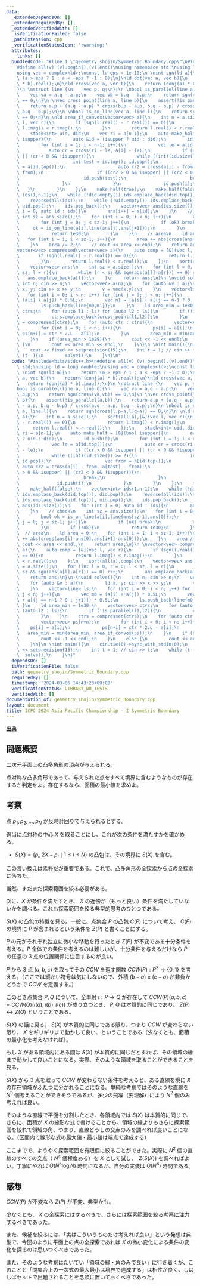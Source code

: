 ```yaml
---
data:
  _extendedDependsOn: []
  _extendedRequiredBy: []
  _extendedVerifiedWith: []
  _isVerificationFailed: false
  _pathExtension: cpp
  _verificationStatusIcon: ':warning:'
  attributes:
    links: []
  bundledCode: "#line 1 \"geometry_shojin/Symmetric_Boundary.cpp\"\n#include<bits/stdc++.h>\n\
    #define all(v) (v).begin(),(v).end()\nusing namespace std;\nusing ld = long double;\n\
    using vec = complex<ld>;\nconst ld eps = 1e-10;\n \nint sgn(ld a){\n    return\
    \ (a > eps ? 1 : a < -eps ? -1 : 0);\n}\nld dot(vec a, vec b){\n    return (conj(a)\
    \ * b).real();\n}\nld cross(vec a, vec b){\n    return (conj(a) * b).imag();\n\
    }\n \nstruct line {\n    vec p, q;\n};\n \nbool is_parallel(line a, line b){\n\
    \    vec va = a.q - a.p;\n    vec vb = b.q - b.p;\n    return sgn(cross(va,vb))\
    \ == 0;\n}\n \nvec cross_point(line a, line b){\n    assert(!is_parallel(a,b));\n\
    \    return a.p + (a.q - a.p) * cross(b.p - a.p, b.q - b.p) / cross(a.q - a.p,\
    \ b.q - b.p);\n}\n \nbool is_on_line(vec a, line l){\n    return sgn(cross(l.p-a,l.q-a))\
    \ == 0;\n}\n \nld area_if_convex(vector<vec> a){\n    int n = a.size();\n    sort(all(a),[&](vec\
    \ l, vec r){\n        if (sgn(l.real() - r.real()) == 0){\n            return\
    \ l.imag() < r.imag();\n        }\n        return l.real() < r.real();\n    });\n\
    \    stack<int> uid, did;\n    vec ri = a[n-1];\n    auto make_half = [&](bool\
    \ isupper){\n        auto &id = (isupper ? uid : did);\n        id.push(0);\n\
    \        for (int i = 1; i < n-1; i++){\n            vec le = a[id.top()];\n \
    \           auto cr = cross(ri - le, a[i] - le);\n            if ((cr > 0 && isupper)\
    \ || (cr < 0 && !isupper)){\n                while ((int)(id.size()) >= 2){\n\
    \                    int test = id.top(); id.pop();\n                    vec from\
    \ = a[id.top()];\n                    auto cr2 = cross(a[i] - from, a[test] -\
    \ from);\n                    if ((cr2 > 0 && isupper) || (cr2 < 0 && !isupper)){\n\
    \                        id.push(test);\n                        break;\n    \
    \                }\n                }\n                id.push(i);\n         \
    \   }\n        }\n    };\n    make_half(true);\n    make_half(false);\n    vector<int>\
    \ ids(1,n-1);\n    while (!did.empty()) ids.emplace_back(did.top()), did.pop();\n\
    \    reverse(all(ids));\n    while (!uid.empty()) ids.emplace_back(uid.top()),\
    \ uid.pop();\n    ids.pop_back();\n    vector<vec> ans(ids.size());\n    for (int\
    \ i = 0; auto id : ids){\n        ans[i++] = a[id];\n    }\n    // check\n   \
    \ int sz = ans.size();\n    for (int i = 0; i < n; i++){\n        bool ok = is_on_line(a[i],line{ans[sz-1],ans[0]});\n\
    \        for (int j = 0; j < sz-1; j++){\n            if (ok) break;\n       \
    \     ok = is_on_line(a[i],line{ans[j],ans[j+1]});\n        }\n        if (!ok){\n\
    \            return 1e30;\n        }\n    }\n    // area\n    ld area = 0;\n \
    \   for (int i = 1; i < sz-1; i++){\n        area += abs(cross(ans[i]-ans[0],ans[i+1]-ans[0]));\n\
    \    }\n    area /= 2;\n    // cout << area << endl;\n    return area;\n}\n \n\
    vector<vec> compressed(vector<vec> a){\n    auto comp = [&](vec l, vec r){\n \
    \       if (sgn(l.real() - r.real()) == 0){\n            return l.imag() < r.imag();\n\
    \        }\n        return l.real() < r.real();\n    };\n    sort(all(a),comp);\n\
    \    vector<vec> ans;\n    int sz = a.size();\n    for (int l = 0, r = 0; l <\
    \ sz; l = r){\n        while (r < sz && sgn(abs(a[l]-a[r])) == 0) r++;\n     \
    \   ans.emplace_back(a[l]);\n    }\n    return ans;\n}\n \nvoid solve(){\n   \
    \ int n; cin >> n;\n    vector<vec> a(n);\n    for (auto &v : a){\n        ld\
    \ x, y; cin >> x >> y;\n        v = vec(x,y);\n    }\n    vector<line> ls;\n \
    \   for (int i = 0; i < n; i++) for (int j = 0; j < n; j++){\n        vec m0 =\
    \ (a[i] + a[j]) * 0.5L;\n        vec m1 = (a[i] + a[(j == n-1 ? 0 : j+1)]) * 0.5L;\n\
    \        ls.push_back(line{m0,m1});\n    }\n    ld area_min = 1e30;\n    vector<vec>\
    \ ctrs;\n    for (auto l1 : ls) for (auto l2 : ls){\n        if (!is_parallel(l1,l2)){\n\
    \            ctrs.emplace_back(cross_point(l1,l2));\n        }\n    }\n    ctrs\
    \ = compressed(ctrs);\n    for (auto ctr : ctrs){\n        vector<vec> ps(n+n);\n\
    \        for (int i = 0; i < n; i++){\n            ps[i] = a[i];\n           \
    \ ps[n+i] = ctr * 2.L - a[i];\n        }\n        area_min = min(area_min, area_if_convex(ps));\n\
    \    }\n    if (area_min > 1e29){\n        cout << -1 << endl;\n    }\n    else\
    \ {\n        cout << area_min << endl;\n    }\n}\n \nint main(){\n    cin.tie(0)->sync_with_stdio(0);\n\
    \    cout << fixed << setprecision(15);\n    int t = 1; // cin >> t;\n    while\
    \ (t--){\n        solve();\n    }\n}\n"
  code: "#include<bits/stdc++.h>\n#define all(v) (v).begin(),(v).end()\nusing namespace\
    \ std;\nusing ld = long double;\nusing vec = complex<ld>;\nconst ld eps = 1e-10;\n\
    \ \nint sgn(ld a){\n    return (a > eps ? 1 : a < -eps ? -1 : 0);\n}\nld dot(vec\
    \ a, vec b){\n    return (conj(a) * b).real();\n}\nld cross(vec a, vec b){\n \
    \   return (conj(a) * b).imag();\n}\n \nstruct line {\n    vec p, q;\n};\n \n\
    bool is_parallel(line a, line b){\n    vec va = a.q - a.p;\n    vec vb = b.q -\
    \ b.p;\n    return sgn(cross(va,vb)) == 0;\n}\n \nvec cross_point(line a, line\
    \ b){\n    assert(!is_parallel(a,b));\n    return a.p + (a.q - a.p) * cross(b.p\
    \ - a.p, b.q - b.p) / cross(a.q - a.p, b.q - b.p);\n}\n \nbool is_on_line(vec\
    \ a, line l){\n    return sgn(cross(l.p-a,l.q-a)) == 0;\n}\n \nld area_if_convex(vector<vec>\
    \ a){\n    int n = a.size();\n    sort(all(a),[&](vec l, vec r){\n        if (sgn(l.real()\
    \ - r.real()) == 0){\n            return l.imag() < r.imag();\n        }\n   \
    \     return l.real() < r.real();\n    });\n    stack<int> uid, did;\n    vec\
    \ ri = a[n-1];\n    auto make_half = [&](bool isupper){\n        auto &id = (isupper\
    \ ? uid : did);\n        id.push(0);\n        for (int i = 1; i < n-1; i++){\n\
    \            vec le = a[id.top()];\n            auto cr = cross(ri - le, a[i]\
    \ - le);\n            if ((cr > 0 && isupper) || (cr < 0 && !isupper)){\n    \
    \            while ((int)(id.size()) >= 2){\n                    int test = id.top();\
    \ id.pop();\n                    vec from = a[id.top()];\n                   \
    \ auto cr2 = cross(a[i] - from, a[test] - from);\n                    if ((cr2\
    \ > 0 && isupper) || (cr2 < 0 && !isupper)){\n                        id.push(test);\n\
    \                        break;\n                    }\n                }\n  \
    \              id.push(i);\n            }\n        }\n    };\n    make_half(true);\n\
    \    make_half(false);\n    vector<int> ids(1,n-1);\n    while (!did.empty())\
    \ ids.emplace_back(did.top()), did.pop();\n    reverse(all(ids));\n    while (!uid.empty())\
    \ ids.emplace_back(uid.top()), uid.pop();\n    ids.pop_back();\n    vector<vec>\
    \ ans(ids.size());\n    for (int i = 0; auto id : ids){\n        ans[i++] = a[id];\n\
    \    }\n    // check\n    int sz = ans.size();\n    for (int i = 0; i < n; i++){\n\
    \        bool ok = is_on_line(a[i],line{ans[sz-1],ans[0]});\n        for (int\
    \ j = 0; j < sz-1; j++){\n            if (ok) break;\n            ok = is_on_line(a[i],line{ans[j],ans[j+1]});\n\
    \        }\n        if (!ok){\n            return 1e30;\n        }\n    }\n  \
    \  // area\n    ld area = 0;\n    for (int i = 1; i < sz-1; i++){\n        area\
    \ += abs(cross(ans[i]-ans[0],ans[i+1]-ans[0]));\n    }\n    area /= 2;\n    //\
    \ cout << area << endl;\n    return area;\n}\n \nvector<vec> compressed(vector<vec>\
    \ a){\n    auto comp = [&](vec l, vec r){\n        if (sgn(l.real() - r.real())\
    \ == 0){\n            return l.imag() < r.imag();\n        }\n        return l.real()\
    \ < r.real();\n    };\n    sort(all(a),comp);\n    vector<vec> ans;\n    int sz\
    \ = a.size();\n    for (int l = 0, r = 0; l < sz; l = r){\n        while (r <\
    \ sz && sgn(abs(a[l]-a[r])) == 0) r++;\n        ans.emplace_back(a[l]);\n    }\n\
    \    return ans;\n}\n \nvoid solve(){\n    int n; cin >> n;\n    vector<vec> a(n);\n\
    \    for (auto &v : a){\n        ld x, y; cin >> x >> y;\n        v = vec(x,y);\n\
    \    }\n    vector<line> ls;\n    for (int i = 0; i < n; i++) for (int j = 0;\
    \ j < n; j++){\n        vec m0 = (a[i] + a[j]) * 0.5L;\n        vec m1 = (a[i]\
    \ + a[(j == n-1 ? 0 : j+1)]) * 0.5L;\n        ls.push_back(line{m0,m1});\n   \
    \ }\n    ld area_min = 1e30;\n    vector<vec> ctrs;\n    for (auto l1 : ls) for\
    \ (auto l2 : ls){\n        if (!is_parallel(l1,l2)){\n            ctrs.emplace_back(cross_point(l1,l2));\n\
    \        }\n    }\n    ctrs = compressed(ctrs);\n    for (auto ctr : ctrs){\n\
    \        vector<vec> ps(n+n);\n        for (int i = 0; i < n; i++){\n        \
    \    ps[i] = a[i];\n            ps[n+i] = ctr * 2.L - a[i];\n        }\n     \
    \   area_min = min(area_min, area_if_convex(ps));\n    }\n    if (area_min > 1e29){\n\
    \        cout << -1 << endl;\n    }\n    else {\n        cout << area_min << endl;\n\
    \    }\n}\n \nint main(){\n    cin.tie(0)->sync_with_stdio(0);\n    cout << fixed\
    \ << setprecision(15);\n    int t = 1; // cin >> t;\n    while (t--){\n      \
    \  solve();\n    }\n}"
  dependsOn: []
  isVerificationFile: false
  path: geometry_shojin/Symmetric_Boundary.cpp
  requiredBy: []
  timestamp: '2024-03-06 14:43:23+09:00'
  verificationStatus: LIBRARY_NO_TESTS
  verifiedWith: []
documentation_of: geometry_shojin/Symmetric_Boundary.cpp
layout: document
title: ICPC 2024 Asia Pacific Championship - I Symmetric Boundary
---
```


[出典](https://codeforces.com/contest/1938/problem/I)

## 問題概要

二次元平面上の凸多角形の頂点が与えられる。

点対称な凸多角形であって、与えられた点をすべて境界に含むようなものが存在するか判定せよ。存在するなら、面積の最小値を求めよ。

## 考察

点 $p_1,p_2,\dots ,p_N$ が反時計回りで与えられるとする。

適当に点対称の中心 $X$ を取ることにし、これが次の条件を満たすかを確かめる。

- $S(X)=\lbrace p_i,2X-p_i\mid 1\le i\le N\rbrace$ の凸包は、その境界に $S(X)$ を含む。

この言い換えは素朴だが重要である。これで、凸多角形の全探索から点の全探索に落ちた。

当然、まだまだ探索範囲を絞る必要がある。

次に、$X$ が条件を満たすとき、 $X$ の近傍が（もっと良い）条件を満たしていないかを調べる。これも探索範囲を絞る典型的思考のひとつである。

$S(X)$ の凸包の特徴を見る。一般に、点集合 $P$ の凸包 $C(P)$ について考え、 $C(P)$ の境界に $P$ が含まれるという条件を $Z(P)$ と書くことにする。

$P$ の元がそれぞれ独立に微小な移動を行ったとき $Z(P)$ が不変である十分条件を考える。$P$ 全体での条件を考えるのは難しいが、十分条件を与えるだけなら $P$ の任意の $3$ 点の位置関係に注目するのが良い。

$P$ から $3$ 点 $(a,b,c)$ を取ってその $CCW$ を返す関数 $CCW(P):P^3\rightarrow\lbrace 0,1\rbrace$ を考える。（ここでは細かい符号は気にしないので、外積 $(b-a)\times (c-a)$ が非負かどうかで $CCW$ を定義する。）

このとき点集合 $P,Q$ について、全単射 $\iota :P\rightarrow Q$ が存在して $CCW(P)(a,b,c)=CCW(Q)(\iota(a),\iota(b),\iota(c))$ が成り立つとき、 $P,Q$ は本質的に同じであり、 $Z(P)\leftrightarrow Z(Q)$ ということである。

$S(X)$ の話に戻る。 $S(X)$ が本質的に同じである限り、つまり $CCW$ が変わらない限り、 $X$ をギリギリまで動かして良い、ということである（少なくとも、面積の最小化を考えなければ）。

もし $X$ がある領域内にある間は $S(X)$ が本質的に同じだとすれば、その領域の縁まで動かして良いことになる。実際、そのような領域を取ることができることを見る。

$S(X)$ から $3$ 点を取って $CCW$ が変わらない条件を考えると、ある直線を境に $X$ の存在領域がふたつに分かれることになる。単純な考察ではそのような直線を $N^3$ 個考えることができそうであるが、多少の飛躍（要理解）により $N^2$ 個のみ考えれば良い。

そのような直線で平面を分割したとき、各領域内では $S(X)$ は本質的に同じで、さらに、面積が $X$ の線形な式で書けることから、領域の縁よりもさらに探索範囲を絞れて領域の角、つまり、直線どうしの交点のみを調べれば良いことになる。（区間内で線形な式の最大値・最小値は端点で達成する）

ここまでで、ようやく探索範囲を有限個に絞ることができた。実際に $N^2$ 個の直線のすべての交点（ $N^4$ 個程度ある）を $X$ として試し、　$Z(S(X))$ を調べればよい。丁寧にやれば $O(N^5\log N)$ 時間になるが、自分の実装は $O(N^6)$ 時間である。


## 感想

$CCW(P)$ が不変なら $Z(P)$ が不変、典型かも。

少なくとも、 $X$ の全探索にはするべきで、さらには探索範囲を絞る考察に注力するべきであった。

また、候補を絞るには、「実はこういうものだけ考えれば良い」という発想は典型で、今回のように平面上の点の全探索であれば $X$ の微小変化による条件の変化を探るのは思いつくべきであった。

また、そのような考察はたいてい「領域の縁・角のみで良い」に行き着くが、このことと「閉集合上の一次式の最大最小は境界で達成する」は相性が良く、しばしばセットで出題されることを念頭に置いておくべきであった。
